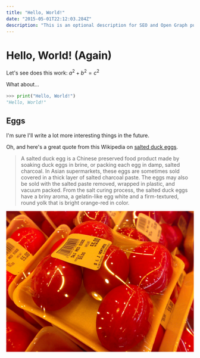 ```yaml
---
title: "Hello, World!"
date: "2015-05-01T22:12:03.284Z"
description: "This is an optional description for SEO and Open Graph purposes, rather than the default generated excerpt."
---
```


# Hello, World! (Again)

Let's see does this work: $a^2 + b^2 = c^2$

What about...

```python
>>> print("Hello, World!")
"Hello, World!"
```

## Eggs

I'm sure I'll write a lot more interesting things in the future.

Oh, and here's a great quote from this Wikipedia on
[salted duck eggs](http://en.wikipedia.org/wiki/Salted_duck_egg).

> A salted duck egg is a Chinese preserved food product made by soaking duck
> eggs in brine, or packing each egg in damp, salted charcoal. In Asian
> supermarkets, these eggs are sometimes sold covered in a thick layer of salted
> charcoal paste. The eggs may also be sold with the salted paste removed,
> wrapped in plastic, and vacuum packed. From the salt curing process, the
> salted duck eggs have a briny aroma, a gelatin-like egg white and a
> firm-textured, round yolk that is bright orange-red in color.

![Chinese Salty Egg](./salty_egg.jpg)
